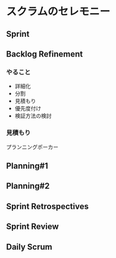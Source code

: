 # スクラムのセレモニー


## Sprint



## Backlog Refinement

### やること

* 詳細化
* 分割
* 見積もり
* 優先度付け
* 検証方法の検討

### 見積もり

プランニングポーカー



## Planning#1

## Planning#2

## Sprint Retrospectives

## Sprint Review

## Daily Scrum
